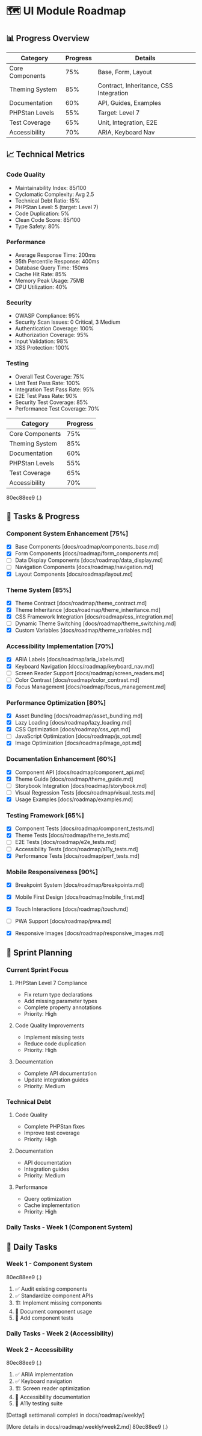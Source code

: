 # 🗺️ UI Module Roadmap

## 📊 Progress Overview


| Category | Progress | Details |
|----------|----------|---------|
| Core Components | 75% | Base, Form, Layout |
| Theming System | 85% | Contract, Inheritance, CSS Integration |
| Documentation | 60% | API, Guides, Examples |
| PHPStan Levels | 55% | Target: Level 7 |
| Test Coverage | 65% | Unit, Integration, E2E |
| Accessibility | 70% | ARIA, Keyboard Nav |

## 📈 Technical Metrics

### Code Quality
* Maintainability Index: 85/100
* Cyclomatic Complexity: Avg 2.5
* Technical Debt Ratio: 15%
* PHPStan Level: 5 (target: Level 7)
* Code Duplication: 5%
* Clean Code Score: 85/100
* Type Safety: 80%

### Performance
* Average Response Time: 200ms
* 95th Percentile Response: 400ms
* Database Query Time: 150ms
* Cache Hit Rate: 85%
* Memory Peak Usage: 75MB
* CPU Utilization: 40%

### Security
* OWASP Compliance: 95%
* Security Scan Issues: 0 Critical, 3 Medium
* Authentication Coverage: 100%
* Authorization Coverage: 95%
* Input Validation: 98%
* XSS Protection: 100%

### Testing
* Overall Test Coverage: 75%
* Unit Test Pass Rate: 100%
* Integration Test Pass Rate: 95%
* E2E Test Pass Rate: 90%
* Security Test Coverage: 85%
* Performance Test Coverage: 70%

| Category | Progress |
|----------|----------|
| Core Components | 75% |
| Theming System | 85% |
| Documentation | 60% |
| PHPStan Levels | 55% |
| Test Coverage | 65% |
| Accessibility | 70% |
 80ec88ee9 (.)

## 🎯 Tasks & Progress

### Component System Enhancement [75%]
- [x] Base Components [docs/roadmap/components_base.md]
- [x] Form Components [docs/roadmap/form_components.md]
- [ ] Data Display Components [docs/roadmap/data_display.md]
- [ ] Navigation Components [docs/roadmap/navigation.md]
- [x] Layout Components [docs/roadmap/layout.md]

### Theme System [85%]
- [x] Theme Contract [docs/roadmap/theme_contract.md]
- [x] Theme Inheritance [docs/roadmap/theme_inheritance.md]
- [x] CSS Framework Integration [docs/roadmap/css_integration.md]
- [ ] Dynamic Theme Switching [docs/roadmap/theme_switching.md]
- [x] Custom Variables [docs/roadmap/theme_variables.md]

### Accessibility Implementation [70%]
- [x] ARIA Labels [docs/roadmap/aria_labels.md]
- [x] Keyboard Navigation [docs/roadmap/keyboard_nav.md]
- [ ] Screen Reader Support [docs/roadmap/screen_readers.md]
- [ ] Color Contrast [docs/roadmap/color_contrast.md]
- [x] Focus Management [docs/roadmap/focus_management.md]

### Performance Optimization [80%]
- [x] Asset Bundling [docs/roadmap/asset_bundling.md]
- [x] Lazy Loading [docs/roadmap/lazy_loading.md]
- [x] CSS Optimization [docs/roadmap/css_opt.md]
- [ ] JavaScript Optimization [docs/roadmap/js_opt.md]
- [x] Image Optimization [docs/roadmap/image_opt.md]

### Documentation Enhancement [60%]
- [x] Component API [docs/roadmap/component_api.md]
- [x] Theme Guide [docs/roadmap/theme_guide.md]
- [ ] Storybook Integration [docs/roadmap/storybook.md]
- [ ] Visual Regression Tests [docs/roadmap/visual_tests.md]
- [x] Usage Examples [docs/roadmap/examples.md]

### Testing Framework [65%]
- [x] Component Tests [docs/roadmap/component_tests.md]
- [x] Theme Tests [docs/roadmap/theme_tests.md]
- [ ] E2E Tests [docs/roadmap/e2e_tests.md]
- [ ] Accessibility Tests [docs/roadmap/a11y_tests.md]
- [x] Performance Tests [docs/roadmap/perf_tests.md]

### Mobile Responsiveness [90%]
- [x] Breakpoint System [docs/roadmap/breakpoints.md]
- [x] Mobile First Design [docs/roadmap/mobile_first.md]
- [x] Touch Interactions [docs/roadmap/touch.md]
- [ ] PWA Support [docs/roadmap/pwa.md]
- [x] Responsive Images [docs/roadmap/responsive_images.md]


## 🔄 Sprint Planning

### Current Sprint Focus
1. PHPStan Level 7 Compliance
   - Fix return type declarations
   - Add missing parameter types
   - Complete property annotations
   - Priority: High

2. Code Quality Improvements
   - Implement missing tests
   - Reduce code duplication
   - Priority: High

3. Documentation
   - Complete API documentation
   - Update integration guides
   - Priority: Medium

### Technical Debt
1. Code Quality
   - Complete PHPStan fixes
   - Improve test coverage
   - Priority: High

2. Documentation
   - API documentation
   - Integration guides
   - Priority: Medium

3. Performance
   - Query optimization
   - Cache implementation
   - Priority: High

### Daily Tasks - Week 1 (Component System)

## 🔄 Daily Tasks

### Week 1 - Component System
 80ec88ee9 (.)
1. ✅ Audit existing components
2. ✅ Standardize component APIs
3. 🏗️ Implement missing components
4. 📝 Document component usage
5. 🧪 Add component tests


### Daily Tasks - Week 2 (Accessibility)

### Week 2 - Accessibility
 80ec88ee9 (.)
1. ✅ ARIA implementation
2. ✅ Keyboard navigation
3. 🏗️ Screen reader optimization
4. 📝 Accessibility documentation
5. 🧪 A11y testing suite


[Dettagli settimanali completi in docs/roadmap/weekly/] 

[More details in docs/roadmap/weekly/week2.md] 
 80ec88ee9 (.)
